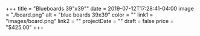 +++
title = "Blueboards 39\"x39\""
date = 2019-07-12T17:28:41-04:00
image = "./board.png"
alt = "blue boards 39x39"
color = ""
link1 = "images/board.png"
link2 = ""
projectDate = ""
draft = false
price = "$425.00"
+++
